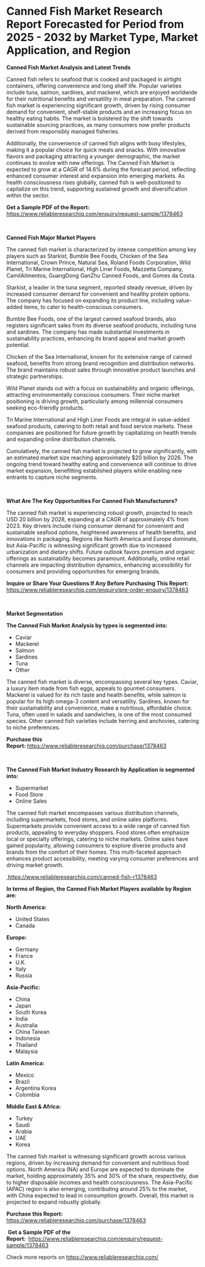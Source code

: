<p><h1>Canned Fish Market Research Report Forecasted for Period from 2025 -  2032 by Market Type, Market Application, and Region</h1></p><p><strong>Canned Fish Market Analysis and Latest Trends</strong></p>
<p><p>Canned fish refers to seafood that is cooked and packaged in airtight containers, offering convenience and long shelf life. Popular varieties include tuna, salmon, sardines, and mackerel, which are enjoyed worldwide for their nutritional benefits and versatility in meal preparation. The canned fish market is experiencing significant growth, driven by rising consumer demand for convenient, shelf-stable products and an increasing focus on healthy eating habits. The market is bolstered by the shift towards sustainable sourcing practices, as many consumers now prefer products derived from responsibly managed fisheries.</p><p>Additionally, the convenience of canned fish aligns with busy lifestyles, making it a popular choice for quick meals and snacks. With innovative flavors and packaging attracting a younger demographic, the market continues to evolve with new offerings. The Canned Fish Market is expected to grow at a CAGR of 14.6% during the forecast period, reflecting enhanced consumer interest and expansion into emerging markets. As health consciousness rises globally, canned fish is well-positioned to capitalize on this trend, supporting sustained growth and diversification within the sector.</p></p>
<p><strong>Get a Sample PDF of the Report:&nbsp;</strong> <a href="https://www.reliableresearchiq.com/enquiry/request-sample/1378463?utm_campaign=2237&utm_medium=2&utm_source=Github&utm_content=ia&utm_term=14022025&utm_id=canned-fish">https://www.reliableresearchiq.com/enquiry/request-sample/1378463</a></p>
<p>&nbsp;</p>
<p><strong>Canned Fish Major Market Players</strong></p>
<p><p>The canned fish market is characterized by intense competition among key players such as Starkist, Bumble Bee Foods, Chicken of the Sea International, Crown Prince, Natural Sea, Roland Foods Corporation, Wild Planet, Tri Marine International, High Liner Foods, Mazzetta Company, CamilAilmentos, GuangDong GanZhu Canned Foods, and Gomes da Costa. </p><p>Starkist, a leader in the tuna segment, reported steady revenue, driven by increased consumer demand for convenient and healthy protein options. The company has focused on expanding its product line, including value-added items, to cater to health-conscious consumers. </p><p>Bumble Bee Foods, one of the largest canned seafood brands, also registers significant sales from its diverse seafood products, including tuna and sardines. The company has made substantial investments in sustainability practices, enhancing its brand appeal and market growth potential.</p><p>Chicken of the Sea International, known for its extensive range of canned seafood, benefits from strong brand recognition and distribution networks. The brand maintains robust sales through innovative product launches and strategic partnerships.</p><p>Wild Planet stands out with a focus on sustainability and organic offerings, attracting environmentally conscious consumers. Their niche market positioning is driving growth, particularly among millennial consumers seeking eco-friendly products.</p><p>Tri Marine International and High Liner Foods are integral in value-added seafood products, catering to both retail and food service markets. These companies are positioned for future growth by capitalizing on health trends and expanding online distribution channels.</p><p>Cumulatively, the canned fish market is projected to grow significantly, with an estimated market size reaching approximately $20 billion by 2026. The ongoing trend toward healthy eating and convenience will continue to drive market expansion, benefitting established players while enabling new entrants to capture niche segments.</p></p>
<p>&nbsp;</p>
<p><strong>What Are The Key Opportunities For Canned Fish Manufacturers?</strong></p>
<p><p>The canned fish market is experiencing robust growth, projected to reach USD 20 billion by 2028, expanding at a CAGR of approximately 4% from 2023. Key drivers include rising consumer demand for convenient and sustainable seafood options, heightened awareness of health benefits, and innovations in packaging. Regions like North America and Europe dominate, but Asia-Pacific is witnessing significant growth due to increased urbanization and dietary shifts. Future outlook favors premium and organic offerings as sustainability becomes paramount. Additionally, online retail channels are impacting distribution dynamics, enhancing accessibility for consumers and providing opportunities for emerging brands.</p></p>
<p><strong>Inquire or Share Your Questions If Any Before Purchasing This Report:</strong> <a href="https://www.reliableresearchiq.com/enquiry/pre-order-enquiry/1378463?utm_campaign=2237&utm_medium=2&utm_source=Github&utm_content=ia&utm_term=14022025&utm_id=canned-fish">https://www.reliableresearchiq.com/enquiry/pre-order-enquiry/1378463</a></p>
<p>&nbsp;</p>
<p><strong>Market Segmentation</strong></p>
<p><strong>The Canned Fish Market Analysis by types is segmented into:</strong></p>
<p><ul><li>Caviar</li><li>Mackerel</li><li>Salmon</li><li>Sardines</li><li>Tuna</li><li>Other</li></ul></p>
<p><p>The canned fish market is diverse, encompassing several key types. Caviar, a luxury item made from fish eggs, appeals to gourmet consumers. Mackerel is valued for its rich taste and health benefits, while salmon is popular for its high omega-3 content and versatility. Sardines, known for their sustainability and convenience, make a nutritious, affordable choice. Tuna, often used in salads and sandwiches, is one of the most consumed species. Other canned fish varieties include herring and anchovies, catering to niche preferences.</p></p>
<p><strong>Purchase this Report:&nbsp;</strong><a href="https://www.reliableresearchiq.com/purchase/1378463?utm_campaign=2237&utm_medium=2&utm_source=Github&utm_content=ia&utm_term=14022025&utm_id=canned-fish">https://www.reliableresearchiq.com/purchase/1378463</a></p>
<p>&nbsp;</p>
<p><strong>The Canned Fish Market Industry Research by Application is segmented into:</strong></p>
<p><ul><li>Supermarket</li><li>Food Store</li><li>Online Sales</li></ul></p>
<p><p>The canned fish market encompasses various distribution channels, including supermarkets, food stores, and online sales platforms. Supermarkets provide convenient access to a wide range of canned fish products, appealing to everyday shoppers. Food stores often emphasize local or specialty offerings, catering to niche markets. Online sales have gained popularity, allowing consumers to explore diverse products and brands from the comfort of their homes. This multi-faceted approach enhances product accessibility, meeting varying consumer preferences and driving market growth.</p></p>
<p><a href="https://www.reliableresearchiq.com/canned-fish-r1378463?utm_campaign=2237&utm_medium=2&utm_source=Github&utm_content=ia&utm_term=14022025&utm_id=canned-fish">&nbsp;https://www.reliableresearchiq.com/canned-fish-r1378463</a></p>
<p><strong>In terms of Region, the Canned Fish Market Players available by Region are:</strong></p>
<p>
    <p> <strong> North America: </strong>
        <ul>
            <li>United States</li>
            <li>Canada</li>
        </ul>
        </p> 
    <p> <strong> Europe: </strong>
        <ul>
            <li>Germany</li>
            <li>France</li>
            <li>U.K.</li>
            <li>Italy</li>
            <li>Russia</li>
        </ul>
        </p> 
    <p> <strong> Asia-Pacific: </strong>
        <ul>
            <li>China</li>
            <li>Japan</li>
            <li>South Korea</li>
            <li>India</li>
            <li>Australia</li>
            <li>China Taiwan</li>
            <li>Indonesia</li>
            <li>Thailand</li>
            <li>Malaysia</li>
        </ul>
        </p> 
    <p> <strong> Latin America: </strong>
        <ul>
            <li>Mexico</li>
            <li>Brazil</li>
            <li>Argentina Korea</li>
            <li>Colombia</li>
        </ul>
        </p> 
    <p> <strong> Middle East & Africa: </strong>
        <ul>
            <li>Turkey</li>
            <li>Saudi</li>
            <li>Arabia</li>
            <li>UAE</li>
            <li>Korea</li>
        </ul>
    </p>
    </p>
<p><p>The canned fish market is witnessing significant growth across various regions, driven by increasing demand for convenient and nutritious food options. North America (NA) and Europe are expected to dominate the market, holding approximately 35% and 30% of the share, respectively, due to higher disposable incomes and health consciousness. The Asia-Pacific (APAC) region is also emerging, contributing around 25% to the market, with China expected to lead in consumption growth. Overall, this market is projected to expand robustly globally.</p></p>
<p><strong>Purchase this Report: </strong><a href="https://www.reliableresearchiq.com/purchase/1378463?utm_campaign=2237&utm_medium=2&utm_source=Github&utm_content=ia&utm_term=14022025&utm_id=canned-fish">https://www.reliableresearchiq.com/purchase/1378463</a></p>
<p>&nbsp;<strong>Get a Sample PDF of the Report:&nbsp;&nbsp;</strong><a href="https://www.reliableresearchiq.com/enquiry/request-sample/1378463?utm_campaign=2237&utm_medium=2&utm_source=Github&utm_content=ia&utm_term=14022025&utm_id=canned-fish">https://www.reliableresearchiq.com/enquiry/request-sample/1378463</a></p>
<p><strong></strong></p>
<p>Check more reports on <a href="https://www.reliableresearchiq.com/?utm_campaign=2237&utm_medium=2&utm_source=Github&utm_content=ia&utm_term=14022025&utm_id=canned-fish">https://www.reliableresearchiq.com/</a></p>